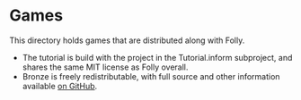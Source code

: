 # Games

This directory holds games that are distributed along with Folly.
- The tutorial is build with the project in the Tutorial.inform subproject,
  and shares the same MIT license as Folly overall.
- Bronze is freely redistributable,
  with full source and other information
  available [on GitHub](https://github.com/I7-Examples/Bronze).
